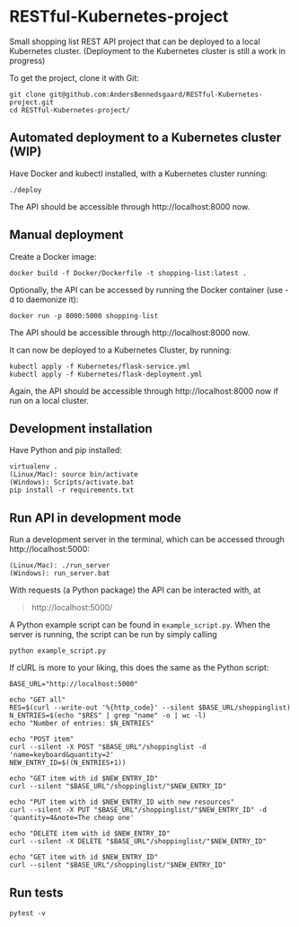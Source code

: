 # RESTful-Kubernetes-project

Small shopping list REST API project that can be deployed to a local Kubernetes cluster.
(Deployment to the Kubernetes cluster is still a work in progress)

To get the project, clone it with Git:

    git clone git@github.com:AndersBennedsgaard/RESTful-Kubernetes-project.git
    cd RESTful-Kubernetes-project/

## Automated deployment to a Kubernetes cluster (WIP)
Have Docker and kubectl installed, with a Kubernetes cluster running:

    ./deploy

The API should be accessible through http://localhost:8000 now.

## Manual deployment
Create a Docker image:

    docker build -f Docker/Dockerfile -t shopping-list:latest .

Optionally, the API can be accessed by running the Docker container (use -d to daemonize it):

    docker run -p 8000:5000 shopping-list

The API should be accessible through http://localhost:8000 now.

It can now be deployed to a Kubernetes Cluster, by running:

    kubectl apply -f Kubernetes/flask-service.yml
    kubectl apply -f Kubernetes/flask-deployment.yml

Again, the API should be accessible through http://localhost:8000 now if run on a local cluster.

## Development installation 
Have Python and pip installed:
    
    virtualenv .
    (Linux/Mac): source bin/activate
    (Windows): Scripts/activate.bat
    pip install -r requirements.txt

## Run API in development mode
Run a development server in the terminal, which can be accessed through http://localhost:5000:

    (Linux/Mac): ./run_server
    (Windows): run_server.bat

With requests (a Python package) the API can be interacted with, at 
> http://localhost:5000/

A Python example script can be found in `example_script.py`. 
When the server is running, the script can be run by simply calling 

    python example_script.py

If cURL is more to your liking, this does the same as the Python script:

    BASE_URL="http://localhost:5000"

    echo "GET all"
    RES=$(curl --write-out '%{http_code}' --silent $BASE_URL/shoppinglist)
    N_ENTRIES=$(echo "$RES" | grep "name" -o | wc -l)
    echo "Number of entries: $N_ENTRIES"

    echo "POST item"
    curl --silent -X POST "$BASE_URL"/shoppinglist -d 'name=keyboard&quantity=2'
    NEW_ENTRY_ID=$((N_ENTRIES+1))

    echo "GET item with id $NEW_ENTRY_ID"
    curl --silent "$BASE_URL"/shoppinglist/"$NEW_ENTRY_ID"

    echo "PUT item with id $NEW_ENTRY_ID with new resources"
    curl --silent -X PUT "$BASE_URL"/shoppinglist/"$NEW_ENTRY_ID" -d 'quantity=4&note=The cheap one'

    echo "DELETE item with id $NEW_ENTRY_ID"
    curl --silent -X DELETE "$BASE_URL"/shoppinglist/"$NEW_ENTRY_ID"

    echo "GET item with id $NEW_ENTRY_ID"
    curl --silent "$BASE_URL"/shoppinglist/"$NEW_ENTRY_ID"

## Run tests

    pytest -v
